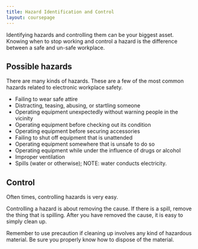 ```yaml
---
title: Hazard Identification and Control
layout: coursepage
---
```


Identifying hazards and controlling them can be your biggest asset. Knowing when to stop working and control a hazard is the difference between a safe and un-safe workplace.

## Possible hazards
There are many kinds of hazards. These are a few of the most common hazards related to electronic workplace safety.

* Failing to wear safe attire
* Distracting, teasing, abusing, or startling someone
* Operating equipment unexpectedly without warning people in the vicinity
* Operating equipment before checking out its condition
* Operating equipment before securing accessories
* Failing to shut off equipment that is unattended
* Operating equipment somewhere that is unsafe to do so
* Operating equipment while under the influence of drugs or alcohol
* Improper ventilation
* Spills (water or otherwise); NOTE: water conducts electricity.

## Control
Often times, controlling hazards is very easy.

Controlling a hazard is about removing the cause. If there is a spill, remove the thing that is spilling. After you have removed the cause, it is easy to simply clean up.

Remember to use precaution if cleaning up involves any kind of hazardous material. Be sure you properly know how to dispose of the material.
